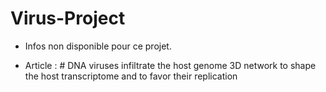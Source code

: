 # Virus-Project

- Infos non disponible pour ce projet.

- Article : # DNA viruses infiltrate the host genome 3D network to shape the host transcriptome and to favor their replication
